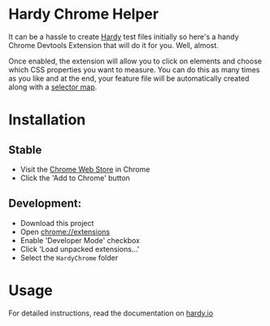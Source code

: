 Hardy Chrome Helper
===

It can be a hassle to create [Hardy](https://github.com/thingsinjars/GhostStory) test files initially so here's a handy Chrome Devtools Extension that will do it for you. Well, almost.

Once enabled, the extension will allow you to click on elements and choose which CSS properties you want to measure. You can do this as many times as you like and at the end, your feature file will be automatically created along with a [selector map](http://hardy.io/selector-maps.html).


Installation
===

Stable
---

 * Visit the [Chrome Web Store](https://chrome.google.com/webstore/detail/hardy/ckiieicelchfbbpmdbeacaidfjedfmph) in Chrome
 * Click the 'Add to Chrome' button

Development:
---

* Download this project
* Open [chrome://extensions](chrome://extensions)
* Enable 'Developer Mode' checkbox
* Click 'Load unpacked extensions...'
* Select the `HardyChrome` folder


Usage
===

For detailed instructions, read the documentation on [hardy.io](http://hardy.io/chrome-extension.html)
